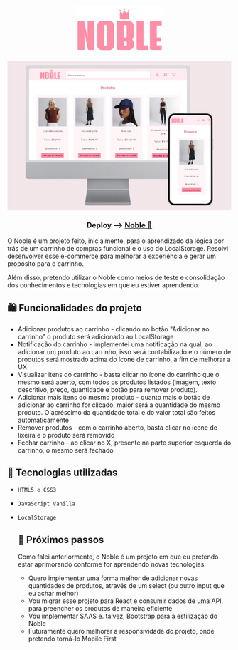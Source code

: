 <div align=center>
<img src="img/Noble.png" align=center width=200px> <br><br>
<img src=".github/mockup.png" align=center>

### Deploy --> <a href="https://brunacostaz.github.io/Noble/" text-align="center">Noble 🔗</a>
</div>

O Noble é um projeto feito, inicialmente, para o aprendizado da lógica por trás de um carrinho de compras funcional e o uso do LocalStorage. Resolvi desenvolver esse e-commerce para melhorar a experiência e gerar um propósito para o carrinho. 

Além disso, pretendo utilizar o Noble como meios de teste e consolidação dos conhecimentos e tecnologias em que eu estiver aprendendo. 

## 🛍️ Funcionalidades do projeto

- Adicionar produtos ao carrinho - clicando no botão "Adicionar ao carrinho" o produto será adicionado ao LocalStorage
- Notificação do carrinho - implementei uma notificação na qual, ao adicionar um produto ao carrinho, isso será contabilizado e o número de produtos será mostrado acima do ícone de carrinho, a fim de melhorar a UX
- Visualizar itens do carrinho - basta clicar no ícone do carrinho que o mesmo será aberto, com todos os produtos listados (imagem, texto descritivo, preço, quantidade e botão para remover produto).
- Adicionar mais itens do mesmo produto - quanto mais o botão de adicionar ao carrinho for clicado, maior será a quantidade do mesmo produto. O acréscimo da quantidade total e do valor total são feitos automaticamente
- Remover produtos - com o carrinho aberto, basta clicar no ícone de lixeira e o produto será removido
- Fechar carrinho - ao clicar no X, presente na parte superior esquerda do carrinho, o mesmo será fechado

## 🔨 Tecnologias utilizadas

- `HTML5 e CSS3`
- `JavaScript Vanilla`
- `LocalStorage`

  ## 🚀 Próximos passos

  Como falei anteriormente, o Noble é um projeto em que eu pretendo estar aprimorando conforme for aprendendo novas tecnologias:

  - Quero implementar uma forma melhor de adicionar novas quantidades de produtos, através de um select (ou outro input que eu achar melhor)
  - Vou migrar esse projeto para React e consumir dados de uma API, para preencher os produtos de maneira eficiente
  - Vou implementar SAAS e. talvez, Bootstrap para a estilização do Noble
  - Futuramente quero melhorar a responsividade do projeto, onde pretendo torná-lo Mobile First





